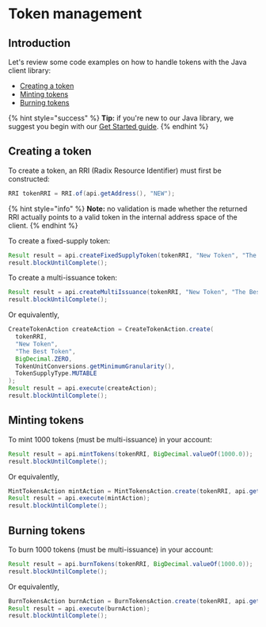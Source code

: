 # Token management

## Introduction

Let's review some code examples on how to handle tokens with the Java client library:

* [Creating a token](token-management.md#creating-a-token)
* [Minting tokens](token-management.md#minting-tokens)
* [Burning tokens](token-management.md#burning-tokens)

{% hint style="success" %}
**Tip:** if you're new to our Java library, we suggest you begin with our [Get Started guide](../../guides/getting-started.md).
{% endhint %}

## Creating a token 

To create a token, an RRI \(Radix Resource Identifier\) must first be constructed:

```java
RRI tokenRRI = RRI.of(api.getAddress(), "NEW");
```

{% hint style="info" %}
**Note:** no validation is made whether the returned RRI actually points to a valid token in the internal address space of the client.
{% endhint %}

To create a fixed-supply token:

```java
Result result = api.createFixedSupplyToken(tokenRRI, "New Token", "The Best Token", BigDecimal.valueOf(1000.0));
result.blockUntilComplete();
```

To create a multi-issuance token:

```java
Result result = api.createMultiIssuance(tokenRRI, "New Token", "The Best Token");
result.blockUntilComplete();
```

Or equivalently,

```java
CreateTokenAction createAction = CreateTokenAction.create(
  tokenRRI,
  "New Token",
  "The Best Token",
  BigDecimal.ZERO,
  TokenUnitConversions.getMinimumGranularity(),
  TokenSupplyType.MUTABLE
); 
Result result = api.execute(createAction);
result.blockUntilComplete();
```

## Minting tokens

To mint 1000 tokens \(must be multi-issuance\) in your account:

```java
Result result = api.mintTokens(tokenRRI, BigDecimal.valueOf(1000.0));
result.blockUntilComplete();
```

Or equivalently,

```java
MintTokensAction mintAction = MintTokensAction.create(tokenRRI, api.getAddress(), BigDecimal.valueOf(1000.0));
Result result = api.execute(mintAction);
result.blockUntilComplete();
```

## Burning tokens

To burn 1000 tokens \(must be multi-issuance\) in your account:

```java
Result result = api.burnTokens(tokenRRI, BigDecimal.valueOf(1000.0));
result.blockUntilComplete();
```

Or equivalently,

```java
BurnTokensAction burnAction = BurnTokensAction.create(tokenRRI, api.getAddress(), BigDecimal.valueOf(1000.0));
Result result = api.execute(burnAction);
result.blockUntilComplete();
```

